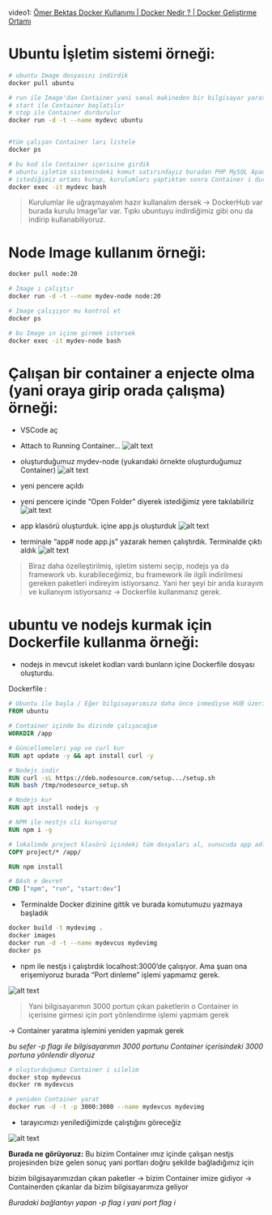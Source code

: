 video1: [Ömer Bektaş Docker Kullanımı | Docker Nedir ? | Docker Geliştirme Ortamı](https://www.youtube.com/watch?v=dMJXptcnJoY&list=PLB1j0FQ4Fi10ABe5aEYmQKvor1SW-P5PU&index=1)


# Ubuntu İşletim sistemi örneği:

```bash
# ubuntu Image dosyasını indirdik
docker pull ubuntu

# run ile Image'dan Container yani sanal makineden bir bilgisayar yaratılacak
# start ile Container başlatılır
# stop ile Container durdurulur
docker run -d -t --name mydevc ubuntu


#tüm çalışan Container ları listele
docker ps

# bu kod ile Container içerisine girdik
# ubuntu işletim sistemindeki komut satırındayız buradan PHP MySQL Apache kurabilir istediğimiz gibi takılabiliriz 
# istediğimiz ortamı kurup, kurulumları yaptıktan sonra Container i durdurup tekrar açabilirsiniz
docker exec -it mydevc bash
```

>Kurulumlar ile uğraşmayalım hazır kullanalım dersek → DockerHub var burada kurulu Image’lar var. Tıpkı ubuntuyu indirdiğimiz gibi onu da indirip kullanabiliyoruz.

# Node Image kullanım örneği:

```bash
docker pull node:20

# Image ı çalıştır
docker run -d -t --name mydev-node node:20

# Image çalışıyor mu kontrol et 
docker ps

# bu Image ın içine girmek istersek
docker exec -it mydev-node bash
```

# Çalışan bir container a enjecte olma (yani oraya girip orada çalışma) örneği:

* VSCode aç

* Attach to Running Container…
![alt text](image-1.png)

* oluşturduğumuz mydev-node (yukarıdaki örnekte oluşturduğumuz Container)
![alt text](image-2.png)

* yeni pencere açıldı

* yeni pencere içinde “Open Folder” diyerek istediğimiz yere takılabiliriz
![alt text](image-3.png)

* app klasörü oluşturduk. içine app.js oluşturduk
![alt text](image-4.png)

* terminale “app# node app.js” yazarak hemen çalıştırdık. Terminalde çıktı aldık
![alt text](image-5.png)


> Biraz daha özelleştirilmiş, işletim sistemi seçip, nodejs ya da framework vb. kurabileceğimiz, bu framework ile ilgili indirilmesi gereken paketleri indireyim istiyorsanız. Yani her şeyi bir anda kurayım ve kullanıyım istiyorsanız → Dockerfile kullanmanız gerek.

# ubuntu ve nodejs kurmak için Dockerfile kullanma örneği:

* nodejs in mevcut iskelet kodları vardı bunların içine Dockerfile dosyası oluşturdu.

Dockerfile :
```Dockerfile
# Ubuntu ile başla / Eğer bilgisayarımıza daha önce inmediyse HUB üzerinden indirecek
FROM ubuntu

# Container içinde bu dizinde çalışacağım
WORKDIR /app

# Güncellemeleri yap ve curl kur
RUN apt update -y && apt install curl -y

# Nodejs indir
RUN curl -sL https://deb.nodesource.com/setup.../setup.sh
RUN bash /tmp/nodesource_setup.sh

# Nodejs kur
RUN apt install nodejs -y

# NPM ile nestjs cli kuruyoruz
RUN npm i -g 

# lokalimde project klasörü içindeki tüm dosyaları al, sunucuda app adlı klasör içine kopyala
COPY project/* /app/  

RUN npm install

# BAsh e devret
CMD ["npm", "run", "start:dev"]
```

* Terminalde Docker dizinine gittik ve burada komutumuzu yazmaya başladık

```bash
docker build -t mydevimg .
docker images
docker run -d -t --name mydevcus mydevimg
docker ps
```

* npm ile nestjs i çalıştırdık localhost:3000’de çalışıyor. Ama şuan ona erişemiyoruz burada “Port dinleme” işlemi yapmamız gerek.

![alt text](image-6.png)

> Yani bilgisayarımın 3000 portun çıkan paketlerin o  Container in içerisine girmesi için port yönlendirme işlemi yapmam gerek 

→ Container yaratma işlemini yeniden yapmak gerek

*bu sefer -p flagı ile bilgisayarımın 3000 portunu Container içerisindeki 3000 portuna yönlendir diyoruz*

```bash
# oluşturduğumuz Container i silelim
docker stop mydevcus
docker rm mydevcus

# yeniden Container yarat
docker run -d -t -p 3000:3000 --name mydevcus mydevimg
```

* tarayıcımızı yenilediğimizde çalıştığını göreceğiz

![alt text](image-7.png)

**Burada ne görüyoruz:** Bu bizim Container ımız içinde çalışan nestjs projesinden bize gelen sonuç yani portları doğru şekilde bağladığımız için 

bizim bilgisayarımızdan çıkan paketler → bizim Container imize gidiyor → Containerden çıkanlar da bizim bilgisayarımıza geliyor

*Buradaki bağlantıyı yapan -p flag i yani port flag i*
